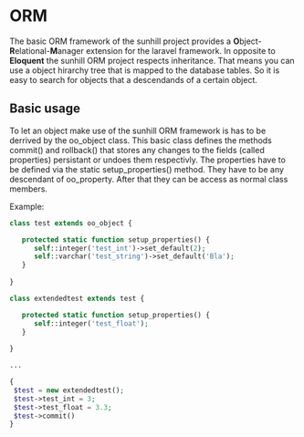# ORM
The basic ORM framework of the sunhill project provides a <b>O</b>bject-<b>R</b>elational-<b>M</b>anager extension for the laravel framework. In opposite to <b>Eloquent</b> the sunhill ORM project respects inheritance.
That means you can use a object hirarchy tree that is mapped to the database tables. So it is easy to search for objects that a descendands of a certain object. 

## Basic usage
To let an object make use of the sunhill ORM framework is has to be derrived by the oo_object class. This basic class defines the methods commit() and rollback() that stores any changes to the fields (called properties) persistant or undoes them respectivly. The properties have to be defined via the static setup_properties() method. They have to be any descendant of oo_property. After that they can be access as normal class members.

Example:
```php
class test extends oo_object {

   protected static function setup_properties() {
      self::integer('test_int')->set_default(2);
      self::varchar('test_string')->set_default('Bla');
   }
   
}

class extendedtest extends test {

   protected static function setup_properties() {
      self::integer('test_float');
   }
   
}

...

{
 $test = new extendedtest();
 $test->test_int = 3;
 $test->test_float = 3.3;
 $test->commit()
}
```
